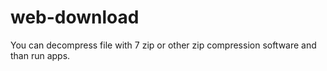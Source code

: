 # web-download
You can decompress file with 7 zip or other zip compression software and than run apps.
